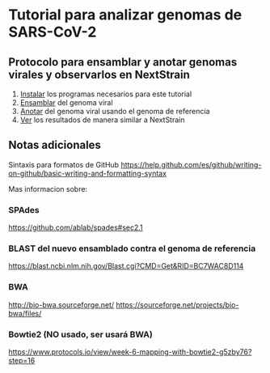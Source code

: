 # Tutorial para analizar genomas de SARS-CoV-2
## Protocolo para ensamblar y anotar genomas virales y observarlos en NextStrain

1. [Instalar](https://github.com/quipupe/virus_assembly/wiki/Instalacion-de-programas) los programas necesarios para este tutorial
2. [Ensamblar](https://github.com/quipupe/virus_assembly/wiki/Ensamblaje-del-genoma-viral) del genoma viral
3. [Anotar](https://github.com/quipupe/virus_assembly/wiki/Anotacion-del-genoma) del genoma viral usando el genoma de referencia
4. [Ver](https://github.com/quipupe/virus_assembly/wiki/NextStrain) los resultados de manera similar a NextStrain
## Notas adicionales
Sintaxis para formatos de GitHub
https://help.github.com/es/github/writing-on-github/basic-writing-and-formatting-syntax

Mas informacion sobre:
### SPAdes
https://github.com/ablab/spades#sec2.1

### BLAST del nuevo ensamblado contra el genoma de referencia
https://blast.ncbi.nlm.nih.gov/Blast.cgi?CMD=Get&RID=BC7WAC8D114

### BWA
http://bio-bwa.sourceforge.net/
https://sourceforge.net/projects/bio-bwa/files/

### Bowtie2 (NO usado, ser usará BWA)
https://www.protocols.io/view/week-6-mapping-with-bowtie2-g5zby76?step=16
